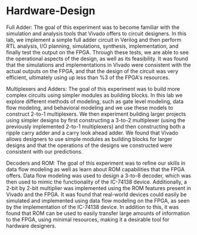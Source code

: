 # Hardware-Design

Full Adder: The goal of this experiment was to become familiar with the simulation and analysis tools that Vivado offers to circuit designers.  In this lab, we implement a simple full adder circuit in Verilog and then perform RTL analysis, I/O planning, simulations, synthesis, implementation, and finally test the output on the FPGA.  Through these tests, we are able to see the operational aspects of the design, as well as its feasibility.  It was found that the simulations and implementations in Vivado were consistent with the actual outputs on the FPGA, and that the design of the circuit was very efficient, ultimately using up less than %3 of the FPGA's resources.


Multiplexers and Adders: The goal of this experiment was to build more complex circuits using simpler modules as building blocks.  In this lab we explore different methods of modeling, such as gate level modeling, data flow modeling, and behavioral modeling and we use these models to construct 2-to-1 multiplexers.  We then experiment building larger projects using simpler designs by first constructing a 3-to-2 multiplexer (using the previously implemented 2-to-1 multiplexers) and then constructing both a ripple carry adder and a carry look ahead adder.  We found that Vivado allows designers to use simple modules as building blocks for larger designs and that the operations of the designs we constructed were consistent with our predictions. 


Decoders and ROM: The goal of this experiment was to refine our skills in data flow modeling as well as learn about ROM capabilities that the FPGA offers.  Data flow modeling was used to design a 3-to-8 decoder, which was then used to mimic the functionality of the IC-74138 device.  Additionally, a 2-bit by 2-bit multiplier was implemented using the ROM features present in Vivado and the FPGA.  It was found that real-world devices could easily be simulated and implemented using data flow modeling on the FPGA, as seen by the implementation of the IC-74138 device.  In addition to this, it was found that ROM can be used to easily transfer large amounts of information to the FPGA, using minimal resources, making it a desirable tool for hardware designers.
